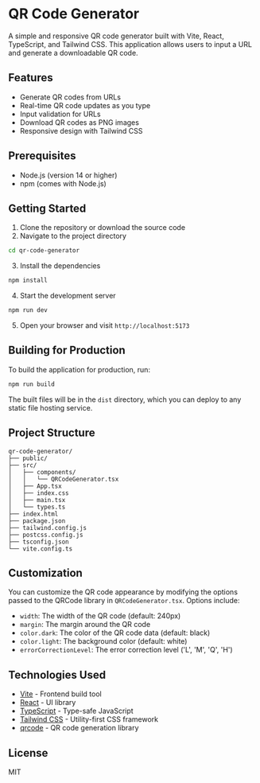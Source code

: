 # QR Code Generator

A simple and responsive QR code generator built with Vite, React, TypeScript, and Tailwind CSS. This application allows users to input a URL and generate a downloadable QR code.

## Features

- Generate QR codes from URLs
- Real-time QR code updates as you type
- Input validation for URLs
- Download QR codes as PNG images
- Responsive design with Tailwind CSS

## Prerequisites

- Node.js (version 14 or higher)
- npm (comes with Node.js)

## Getting Started

1. Clone the repository or download the source code
2. Navigate to the project directory

```bash
cd qr-code-generator
```

3. Install the dependencies

```bash
npm install
```

4. Start the development server

```bash
npm run dev
```

5. Open your browser and visit `http://localhost:5173`

## Building for Production

To build the application for production, run:

```bash
npm run build
```

The built files will be in the `dist` directory, which you can deploy to any static file hosting service.

## Project Structure

```
qr-code-generator/
├── public/
├── src/
│   ├── components/
│   │   └── QRCodeGenerator.tsx
│   ├── App.tsx
│   ├── index.css
│   ├── main.tsx
│   └── types.ts
├── index.html
├── package.json
├── tailwind.config.js
├── postcss.config.js
├── tsconfig.json
└── vite.config.ts
```

## Customization

You can customize the QR code appearance by modifying the options passed to the QRCode library in `QRCodeGenerator.tsx`. Options include:

- `width`: The width of the QR code (default: 240px)
- `margin`: The margin around the QR code
- `color.dark`: The color of the QR code data (default: black)
- `color.light`: The background color (default: white)
- `errorCorrectionLevel`: The error correction level ('L', 'M', 'Q', 'H')

## Technologies Used

- [Vite](https://vitejs.dev/) - Frontend build tool
- [React](https://reactjs.org/) - UI library
- [TypeScript](https://www.typescriptlang.org/) - Type-safe JavaScript
- [Tailwind CSS](https://tailwindcss.com/) - Utility-first CSS framework
- [qrcode](https://www.npmjs.com/package/qrcode) - QR code generation library

## License

MIT
